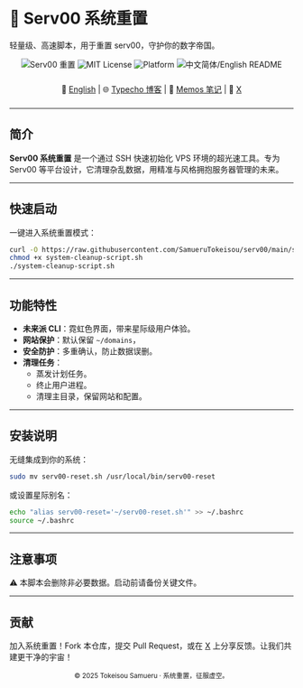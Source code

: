 # 🌌 Serv00 系统重置

轻量级、高速脚本，用于重置 serv00，守护你的数字帝国。

<div align="center" style="margin-bottom: 24px;">
  <img src="https://img.shields.io/badge/Serv00-重置-00DDEB?style=flat-square&logo=server" alt="Serv00 重置" />
  <img src="https://img.shields.io/badge/许可证-MIT-1E90FF?style=flat-square" alt="MIT License" />
  <img src="https://img.shields.io/badge/平台-Linux/FreeBSD-D91414?style=flat-square&logo=linux" alt="Platform" />
  <img src="https://img.shields.io/badge/语言-English-00DDEB?style=flat-square&logo=translate" alt="中文简体/English README" />
</div>

<div align="center" style="margin-bottom: 24px;">
  📖 <a href="README-en.md">English</a> | 🌐 <a href="https://www.samueru.nyc.mn">Typecho 博客</a> | 📝 <a href="https://memos.286163668.xyz">Memos 笔记</a> | 📡 <a href="https://x.com/SamueruTokeisou">X</a>
</div>

---

## 简介

**Serv00 系统重置** 是一个通过 SSH 快速初始化 VPS 环境的超光速工具。专为 Serv00 等平台设计，它清理杂乱数据，用精准与风格拥抱服务器管理的未来。

---

## 快速启动

一键进入系统重置模式：

```bash
curl -O https://raw.githubusercontent.com/SamueruTokeisou/serv00/main/system-cleanup-script.sh
chmod +x system-cleanup-script.sh
./system-cleanup-script.sh
```

---

## 功能特性

- **未来派 CLI**：霓虹色界面，带来星际级用户体验。
- **网站保护**：默认保留 `~/domains`，
- **安全防护**：多重确认，防止数据误删。
- **清理任务**：
  - 蒸发计划任务。
  - 终止用户进程。
  - 清理主目录，保留网站和配置。

---

## 安装说明

无缝集成到你的系统：

```bash
sudo mv serv00-reset.sh /usr/local/bin/serv00-reset
```

或设置星际别名：

```bash
echo "alias serv00-reset='~/serv00-reset.sh'" >> ~/.bashrc
source ~/.bashrc
```

---

## 注意事项

⚠️ 本脚本会删除非必要数据。启动前请备份关键文件。

---

## 贡献

加入系统重置！Fork 本仓库，提交 Pull Request，或在 [X](https://x.com/SamueruTokeisou) 上分享反馈。让我们共建更干净的宇宙！

<footer align="center">
  <sub>© 2025 Tokeisou Samueru · 系统重置，征服虚空。</sub>
</footer>
